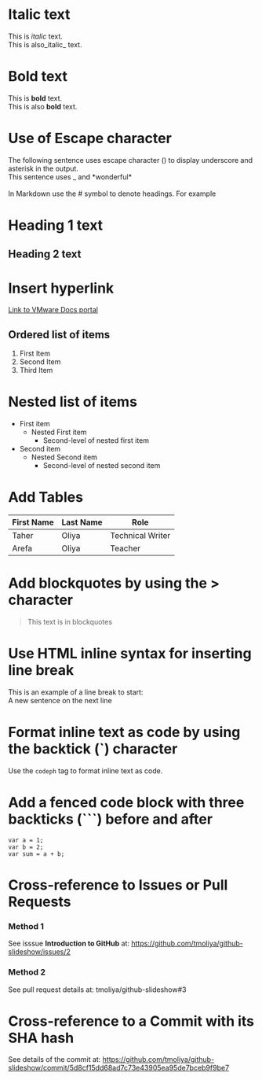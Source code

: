 # Italic text
This is *italic* text.</br>
This is also_italic_ text.
# Bold text
This is **bold** text.</br>
This is also __bold__ text.
# Use of Escape character
The following sentence uses escape character (\) to display underscore and asterisk in the output.</br>
  This sentence uses \_ and \*wonderful\*</br></br>
  In Markdown use the \# symbol to denote headings. For example
  # Heading 1 text
  ## Heading 2 text
  # Insert hyperlink 
  [Link to VMware Docs portal](https://docs.vmware.com)
  ## Ordered list of items
  1. First Item
  1. Second Item
  1. Third Item
  # Nested list of items
  - First item
    - Nested First item
      - Second-level of nested first item
  - Second item
    - Nested Second item
      - Second-level of nested second item
# Add Tables
First Name|Last Name|Role
-|-|-
Taher|Oliya|Technical Writer
Arefa|Oliya|Teacher
# Add blockquotes by using the > character
>This text is in blockquotes
# Use HTML inline syntax for inserting line break
This is an example of a line break to start:</br>
A new sentence on the next line
# Format inline text as code by using the backtick (`) character
Use the `codeph` tag to format inline text as code.
# Add a fenced code block with three backticks (```) before and after
```
var a = 1;
var b = 2;
var sum = a + b;
```
# Cross-reference to Issues or Pull Requests
### Method 1
See isssue **Introduction to GitHub** at: https://github.com/tmoliya/github-slideshow/issues/2
### Method 2
See pull request details at: tmoliya/github-slideshow#3
# Cross-reference to a Commit with its SHA hash
See details of the commit at: https://github.com/tmoliya/github-slideshow/commit/5d8cf15dd68ad7c73e43905ea95de7bceb9f9be7
